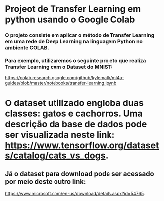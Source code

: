 # Projeot de Transfer Learning em python usando o Google Colab
### O projeto consiste em aplicar o método de Transfer Learning em uma rede de Deep Learning na linguagem Python no ambiente COLAB.  

### Para exemplo, utilizaremos o seguinte projeto que realiza Transfer Learning com o Dataset do MNIST: 
https://colab.research.google.com/github/kylemath/ml4a-guides/blob/master/notebooks/transfer-learning.ipynb 

# O dataset utilizado engloba duas classes: gatos e cachorros. Uma descrição da base de dados pode ser visualizada neste link: https://www.tensorflow.org/datasets/catalog/cats_vs_dogs. 

## Já o dataset para download pode ser acessado por meio deste outro link:

https://www.microsoft.com/en-us/download/details.aspx?id=54765. 

